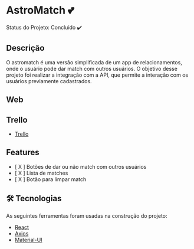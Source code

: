 # AstroMatch 💕

Status do Projeto: Concluido ✔️

## Descrição

O astromatch é uma versão simplificada de um app de relacionamentos, onde o usuário pode dar match com outros usuários. O objetivo desse projeto foi realizar a integração com a API, que permite a interação com os usuários previamente cadastrados.
 
## Web




## Trello

- [Trello](https://trello.com/b/ImgNfOtv/projeto-astromatch)

## Features

- [ X ] Botões de dar ou não match com outros usuários
- [ X ] Lista de matches
- [ X ] Botão para limpar match

## 🛠 Tecnologias

As seguintes ferramentas foram usadas na construção do projeto:

- [React](https://axios-http.com/ptbr/docs/intro)
- [Axios](https://pt-br.reactjs.org/)
- [Material-UI](https://mui.com/pt/)
